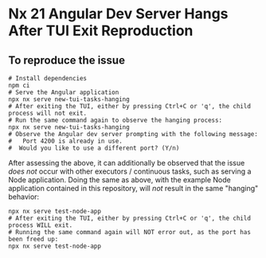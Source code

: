 # Nx 21 Angular Dev Server Hangs After TUI Exit Reproduction

## To reproduce the issue

```shell
# Install dependencies
npm ci
# Serve the Angular application
npx nx serve new-tui-tasks-hanging
# After exiting the TUI, either by pressing Ctrl+C or 'q', the child process will not exit.
# Run the same command again to observe the hanging process:
npx nx serve new-tui-tasks-hanging
# Observe the Angular dev server prompting with the following message:
#   Port 4200 is already in use.
#  Would you like to use a different port? (Y/n)
```

After assessing the above, it can additionally be observed that the issue _does not_ occur with other executors / continuous tasks, such as serving a Node application.
Doing the same as above, with the example Node application contained in this repository, will _not_ result in the same "hanging" behavior:

```shell
npx nx serve test-node-app
# After exiting the TUI, either by pressing Ctrl+C or 'q', the child process WILL exit.
# Running the same command again will NOT error out, as the port has been freed up:
npx nx serve test-node-app
```
